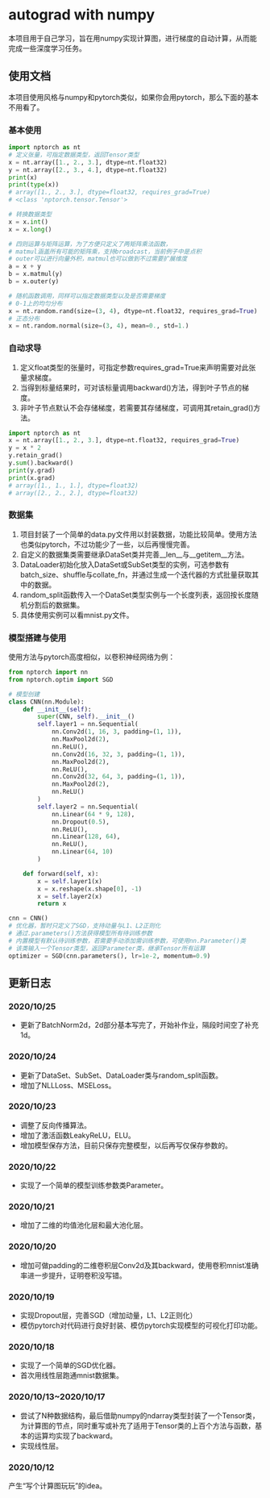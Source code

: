 # autograd with numpy
本项目用于自己学习，旨在用numpy实现计算图，进行梯度的自动计算，从而能完成一些深度学习任务。

## 使用文档
本项目使用风格与numpy和pytorch类似，如果你会用pytorch，那么下面的基本不用看了。

### 基本使用
```python
import nptorch as nt
# 定义张量，可指定数据类型，返回Tensor类型
x = nt.array([1., 2., 3.], dtype=nt.float32)
y = nt.array([2., 3., 4.], dtype=nt.float32)
print(x)
print(type(x))
# array([1., 2., 3.], dtype=float32, requires_grad=True)
# <class 'nptorch.tensor.Tensor'>

# 转换数据类型
x = x.int()
x = x.long()

# 四则运算与矩阵运算，为了方便只定义了两矩阵乘法函数，
# matmul涵盖所有可能的矩阵乘，支持broadcast，当前例子中是点积
# outer可以进行向量外积，matmul也可以做到不过需要扩展维度
a = x + y
b = x.matmul(y)
b = x.outer(y)

# 随机函数调用，同样可以指定数据类型以及是否需要梯度
# 0-1上的均匀分布
x = nt.random.rand(size=(3, 4), dtype=nt.float32, requires_grad=True)
# 正态分布
x = nt.random.normal(size=(3, 4), mean=0., std=1.)
```
### 自动求导
1. 定义float类型的张量时，可指定参数requires_grad=True来声明需要对此张量求梯度。
2. 当得到标量结果时，可对该标量调用backward()方法，得到叶子节点的梯度。
3. 非叶子节点默认不会存储梯度，若需要其存储梯度，可调用其retain_grad()方法。
```python
import nptorch as nt
x = nt.array([1., 2., 3.], dtype=nt.float32, requires_grad=True)
y = x * 2
y.retain_grad()
y.sum().backward()
print(y.grad)
print(x.grad)
# array([1., 1., 1.], dtype=float32)
# array([2., 2., 2.], dtype=float32)
```
### 数据集
1. 项目封装了一个简单的data.py文件用以封装数据，功能比较简单。使用方法也类似pytorch，不过功能少了一些，以后再慢慢完善。
2. 自定义的数据集类需要继承DataSet类并完善__len__与__getitem__方法。
3. DataLoader初始化放入DataSet或SubSet类型的实例，可选参数有batch_size、shuffle与collate_fn，并通过生成一个迭代器的方式批量获取其中的数据。
4. random_split函数传入一个DataSet类型实例与一个长度列表，返回按长度随机分割后的数据集。
5. 具体使用实例可以看mnist.py文件。
### 模型搭建与使用
使用方法与pytorch高度相似，以卷积神经网络为例：
```python
from nptorch import nn
from nptorch.optim import SGD

# 模型创建
class CNN(nn.Module):
    def __init__(self):
        super(CNN, self).__init__()
        self.layer1 = nn.Sequential(
            nn.Conv2d(1, 16, 3, padding=(1, 1)),
            nn.MaxPool2d(2),
            nn.ReLU(),
            nn.Conv2d(16, 32, 3, padding=(1, 1)),
            nn.MaxPool2d(2),
            nn.ReLU(),
            nn.Conv2d(32, 64, 3, padding=(1, 1)),
            nn.MaxPool2d(2),
            nn.ReLU()
        )
        self.layer2 = nn.Sequential(
            nn.Linear(64 * 9, 128),
            nn.Dropout(0.5),
            nn.ReLU(),
            nn.Linear(128, 64),
            nn.ReLU(),
            nn.Linear(64, 10)
        )

    def forward(self, x):
        x = self.layer1(x)
        x = x.reshape(x.shape[0], -1)
        x = self.layer2(x)
        return x

cnn = CNN()
# 优化器，暂时只定义了SGD，支持动量与L1、L2正则化
# 通过.parameters()方法获得模型所有待训练参数
# 内置模型有默认待训练参数，若需要手动添加需训练参数，可使用nn.Parameter()类
# 该类输入一个Tensor类型，返回Parameter类，继承Tensor所有运算
optimizer = SGD(cnn.parameters(), lr=1e-2, momentum=0.9)
```
## 更新日志
### 2020/10/25
* 更新了BatchNorm2d，2d部分基本写完了，开始补作业，隔段时间空了补充1d。
### 2020/10/24
* 更新了DataSet、SubSet、DataLoader类与random_split函数。
* 增加了NLLLoss、MSELoss。
### 2020/10/23
* 调整了反向传播算法。
* 增加了激活函数LeakyReLU，ELU。
* 增加模型保存方法，目前只保存完整模型，以后再写仅保存参数的。
### 2020/10/22
* 实现了一个简单的模型训练参数类Parameter。
### 2020/10/21
* 增加了二维的均值池化层和最大池化层。
### 2020/10/20
* 增加可做padding的二维卷积层Conv2d及其backward，使用卷积mnist准确率进一步提升，证明卷积没写错。
### 2020/10/19
* 实现Dropout层，完善SGD（增加动量，L1、L2正则化）
* 模仿pytorch对代码进行良好封装、模仿pytorch实现模型的可视化打印功能。
### 2020/10/18
* 实现了一个简单的SGD优化器。
* 首次用线性层跑通mnist数据集。
### 2020/10/13~2020/10/17
* 尝试了N种数据结构，最后借助numpy的ndarray类型封装了一个Tensor类，为计算图的节点，同时重写或补充了适用于Tensor类的上百个方法与函数，基本的运算均实现了backward。
* 实现线性层。
### 2020/10/12
产生“写个计算图玩玩”的idea。